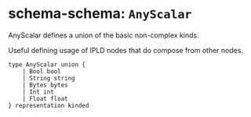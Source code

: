# schema-schema: `AnyScalar`

AnyScalar defines a union of the basic non-complex kinds.

Useful defining usage of IPLD nodes that do compose from other nodes.


```ipldsch
type AnyScalar union {
	| Bool bool
	| String string
	| Bytes bytes
	| Int int
	| Float float
} representation kinded
```
